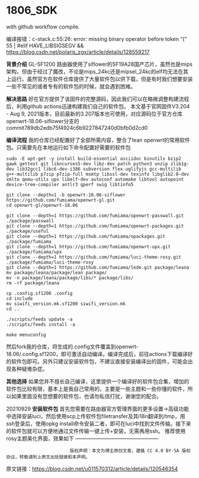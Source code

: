 # 1806_SDK

with github workflow compile.

编译报错：c-stack.c:55:26: error: missing binary operator before token “(“ 55 | #elif HAVE_LIBSIGSEGV &&
https://blog.csdn.net/polaris_zgx/article/details/128559217

**背景介绍**
GL-SF1200 路由器使用了siflower的SF19A28国产芯片，虽然也是mips架构，但由于经过了魔改，不论是mips_24kc还是mipsel_24kc的elf均无法在其上运行。虽然官方在软件仓库提供了大量软件包以供下载，但是有时我们想要安装一些不常见的或者专有的软件包的时候，就会遇到困难。

**解决思路**
好在官方提供了该固件的完整源码，因此我们可以在略微调整构建流程后，利用github actions迅速构建我们自己的软件包。
本文基于官网固件V3.204 - Aug 9, 2021版本，目前最新的3.207版本也可使用，对应源码位于官方仓库openwrt-18.06-siflower分支的commit789db2edb75f4924c6b9227847240d0bfb0d2cd0

**编译流程**
我的仓库已经配置好了全部所需内容，整合了lean openwrt的常用软件包。只需要先在本地运行如下命令配置好需要的软件包

```shell
sudo -E apt-get -y install build-essential asciidoc binutils bzip2 gawk gettext git libncurses5-dev libz-dev patch python3 unzip zlib1g-dev lib32gcc1 libc6-dev-i386 subversion flex uglifyjs gcc-multilib g++-multilib p7zip p7zip-full msmtp libssl-dev texinfo libglib2.0-dev xmlto qemu-utils upx libelf-dev autoconf automake libtool autopoint device-tree-compiler antlr3 gperf swig libtinfo5

git clone --depth=1 -b openwrt-18.06-siflower https://github.com/fumiama/openwrt-gl.git
cd openwrt-gl/openwrt-18.06

git clone --depth=1 https://github.com/fumiama/openwrt-passwall.git ./package/passwall
git clone --depth=1 https://github.com/fumiama/openwrt-packages.git ./package/useful
git clone --depth=1 https://github.com/fumiama/opackages.git ./package/fumiama
git clone --depth=1 https://github.com/fumiama/openwrt-upx.git ./package/fumiama/upx
git clone --depth=1 https://github.com/fumiama/luci-theme-rosy.git ./package/fumiama/luci-theme-rosy
git clone --depth=1 https://github.com/fumiama/lede.git package/leana
mv package/leana/package/lean package/
mv -n package/leana/package/libs/* package/libs/
rm -rf package/leana

cp .config.sf1200 .config
cd include
mv siwifi_version.mk.sf1200 siwifi_version.mk
cd ..

./scripts/feeds update -a
./scripts/feeds install -a

make menuconfig
```



然后fork我的仓库，将生成的.config文件覆盖到openwrt-18.06/.config.sf1200，即可激活自动编译。编译完成后，前往actions下载编译好的软件包即可。另外只建议安装软件包，不建议直接安装编译出的固件，可能会出现各种疑难杂症。

**其他选择**
如果您并不擅长自己编译，这里提供一个编译好的软件包合集，增加的软件包比较有限，基本上是我自己常用的，主要是一些主题和一些你懂的软件，所以如果里面没有您想要的软件包，也请勿私信打扰，谢谢您的配合。

20210929
**安装软件包**
首先您需要在路由器官方管理界面的更多设置->高级功能中选择安装luci，然后使用scp上传软件包filetransfer及其i18n翻译到/tmp，用ssh登录后，使用opkg install命令安装二者，即可在luci中找到文件传输。接下来的软件包就可以方便地通过文件传输一键上传+安装，无需再用ssh。
推荐使用rosy主题美化界面，效果如下
————————————————

                            版权声明：本文为博主原创文章，遵循 CC 4.0 BY-SA 版权协议，转载请附上原文出处链接和本声明。

原文链接：https://blog.csdn.net/u011570312/article/details/120546354
